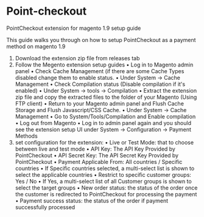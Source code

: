 # Point-checkout
PointCheckout extension for magento 1.9 setup guide

This guide walks you through on how to setup PointCheckout as a payment method on magento 1.9

 1. Download the extension zip file from releases tab
 2. Follow the Megento extension setup guides
      •	Log in to Magento admin panel
      •	Check Cache Management (if there are some Cache Types disabled change them to enable status.
      •	Under System -> Cache Management
      •	Check Compilation status (Disable compilation if it's enabled) 
      •	Under System -> tools -> Compilation
      •	Extract the extension zip file and copy the extracted files to the folder of your Magento (Using FTP client)
      •	Return to your Magento admin panel and Flush Cache Storage and Flush Javascript/CSS Cache.
      •	Under System -> Cache Management
      •	Go to System/Tools/Compilation and Enable compilation
      •	Log out from Magento 
      •	Log in to admin panel again and you should see the extension setup UI under System -> Configuration -> Payment Methods
 3. set configuration for the extension: 
      •	Live or Test Mode: that to choose between live and test mode
      •	API Key:  The API Key Provided by PointCheckout
      •	API Secret Key: The API Secret Key Provided by PointCheckout
      •	Payment Applicable From: All countries / Specific countries
      •	If Specific countries selected, a multi-select list is shown to select the applicable countries
      •	Restrict to specific customer groups: Yes / No
      •	If Yes, a multi-select list of all Customer groups is shown to select the target groups
      •	New order status: the status of the order once the customer is redirected to PointCheckout for processing the payment
      •	Payment success status: the status of the order if payment successfully processed 
